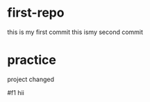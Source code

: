 # first-repo
this is my first commit
this ismy second commit

# practice
project changed


#f1
hii

